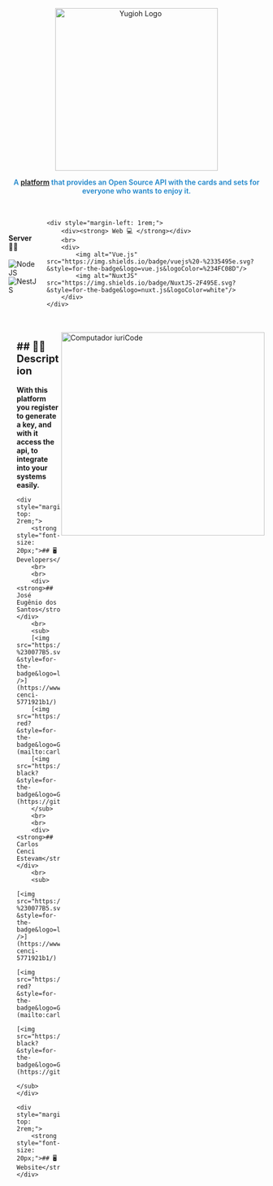 <p align="center">
    <a href="https://www.pngkit.com/view/u2q8r5r5u2o0t4i1_yugioh-logo-yu-gi-oh-png/" target="_blank">
      <img src="https://www.pngkit.com/png/full/71-713310_yugioh-logo-yu-gi-oh-png.png" width="320" alt="Yugioh Logo" /> 
    </a>
  </p>

  <div style="text-align: center;">
    <span style="font-weight: 600; color: #2087CB;">
          A <a href="http://nodejs.org" target="_blank">platform</a> that provides an Open Source API with the cards and sets for everyone who wants to enjoy it.
    </span>
  </div>

  <br>
  <br>

  
  <div style="display: flex; align-items: center; justify-content: center;">
    <div style="margin-right: 1rem;">
        <div><strong> Server 👨‍🏭 </strong></div>
        <br>
        <div>
            <img alt="NodeJS" src="https://img.shields.io/badge/node.js%20-%2343853D.svg?&style=for-the-badge&logo=node.js&logoColor=white"/>
            <img alt="NestJS" src="https://img.shields.io/badge/nestjs%20-%23E0234E.svg?&style=for-the-badge&logo=nestjs&logoColor=white" />
        </div>
    </div>

    <div style="margin-left: 1rem;">
        <div><strong> Web 💻 </strong></div>
        <br>
        <div>
            <img alt="Vue.js" src="https://img.shields.io/badge/vuejs%20-%2335495e.svg?&style=for-the-badge&logo=vue.js&logoColor=%234FC08D"/>
            <img alt="NuxtJS" src="https://img.shields.io/badge/NuxtJS-2F495E.svg?&style=for-the-badge&logo=nuxt.js&logoColor=white"/>
        </div>
    </div>
  </div>

  <br>
  <br>
  <div>
    <img src="https://raw.githubusercontent.com/MicaelliMedeiros/micaellimedeiros/master/image/computer-illustration.png" min-width="400px" max-width="400px" width="400px" align="right" alt="Computador iuriCode">
  </div> 
  <div style="padding: 1rem">
    <div>
        <strong style="font-size: 20px;">## 👨‍💻 Description</strong>
        <br>
        <br>
        <strong>With this platform you register to generate a key, and with it access the api, to integrate into your systems easily. </strong>
    </div>

    <div style="margin-top: 2rem;">
        <strong style="font-size: 20px;">## 🖥 Developers</strong>
        <br>
        <br>
        <div><strong>## José Eugênio dos Santos</strong></div>
        <br>
        <sub>
        [<img src="https://img.shields.io/badge/linkedin-%230077B5.svg?&style=for-the-badge&logo=linkedin&logoColor=white&theme=dark" />](https://www.linkedin.com/in/carlos-cenci-5771921b1/)
        [<img src="https://img.shields.io/badge/Gmail-red?&style=for-the-badge&logo=Gmail&logoColor=white&theme=dark&link=mailto:carlosc.estevam@gmail.com">](mailto:carlosc.estevam@gmail.com)   
        [<img src="https://img.shields.io/badge/Github-black?&style=for-the-badge&logo=Github&logoColor=white&theme=dark">](https://github.com/carloscenci)   
        </sub>
        <br>
        <br>
        <div><strong>## Carlos Cenci Estevam</strong></div>
        <br>
        <sub>
            [<img src="https://img.shields.io/badge/linkedin-%230077B5.svg?&style=for-the-badge&logo=linkedin&logoColor=white&theme=dark" />](https://www.linkedin.com/in/carlos-cenci-5771921b1/)
            [<img src="https://img.shields.io/badge/Gmail-red?&style=for-the-badge&logo=Gmail&logoColor=white&theme=dark&link=mailto:carlosc.estevam@gmail.com">](mailto:carlosc.estevam@gmail.com)   
            [<img src="https://img.shields.io/badge/Github-black?&style=for-the-badge&logo=Github&logoColor=white&theme=dark">](https://github.com/carloscenci)   
            </sub>
    </div>

    <div style="margin-top: 2rem;">
        <strong style="font-size: 20px;">## 🖥 Website</strong>
    </div>
   
  </div>

  
